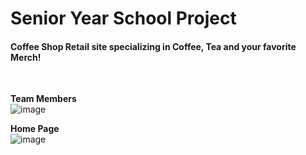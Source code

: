 <h1> Senior Year School Project </h1>
<h4>Coffee Shop Retail site specializing in Coffee, Tea and your favorite Merch!</h4><br>

</hr>

**Team Members**<br>
![image](https://github.com/gjones94/Coffee-Shop-Retail/assets/141204905/dcde2736-6da6-46c9-9610-1998b7a83f17)


**Home Page**<br>
![image](https://github.com/gjones94/Coffee-Shop-Retail/assets/141204905/c30f9062-fcf1-468c-a4c6-ef037141d48c)


